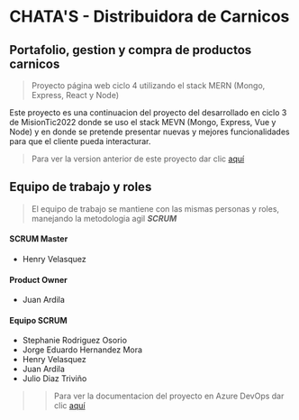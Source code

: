# CHATA'S - Distribuidora de Carnicos

## Portafolio, gestion y compra de productos carnicos
> Proyecto página web ciclo 4 utilizando el stack MERN (Mongo, Express, React y Node)

Este proyecto es una continuacion del proyecto del desarrollado en ciclo 3 de MisionTic2022 donde se uso el stack MEVN (Mongo, Express, Vue y Node) y en donde se pretende presentar nuevas y mejores funcionalidades para que el cliente pueda interacturar.

> Para ver la version anterior de este proyecto dar clic [aquí](https://distribucion-carnicos.herokuapp.com/)

## Equipo de trabajo y roles 
> El equipo de trabajo se mantiene con las mismas personas y roles, manejando la metodologia agil **_SCRUM_**

#### SCRUM Master
- Henry Velasquez

#### Product Owner
- Juan Ardila

#### Equipo SCRUM
- Stephanie Rodriguez Osorio
- Jorge Eduardo Hernandez Mora
- Henry Velasquez
- Juan Ardila
- Julio Diaz Triviño

>> Para ver la documentacion del proyecto en Azure DevOps dar clic [aquí](https://dev.azure.com/edhernandez65/CHATAS%20-%20DISTRIBUIDORES%20CARNICOS%20-%20CICLO%204) 



